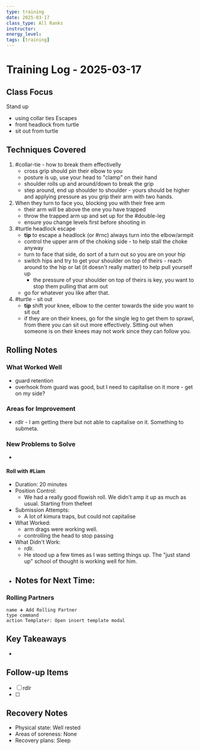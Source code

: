 ```yaml
---
type: training
date: 2025-03-17
class_type: All Ranks
instructor: 
energy_level: 
tags: [training]
---
```


# Training Log - 2025-03-17

## Class Focus
Stand up 
- using collar ties
Escapes 
- front headlock from turtle
- sit out from turtle

## Techniques Covered
1. #collar-tie - how to break them effectivelly
	-  cross grip should pin their elbow to you
	- posture is up, use your head to "clamp" on their hand
	- shoulder rolls up and around/down to break the grip
	- step around, end up shoulder to shoulder - yours should be higher and applying pressure as you grip their arm with two hands.
2. When they turn to face you, blocking you with their free arm
	- their arm will be above the one you have trapped
	- throw the trapped arm up and set up for the #double-leg
	- ensure you change levels first before shooting in
3. #turtle headlock escape
	- **tip** to escape a headlock (or #rnc) always turn into the elbow/armpit
	- control the upper arm of the choking side - to help stall the choke anyway
	- turn to face that side, do sort of a turn out so you are on your hip
	- switch hips and try to get your shoulder on top of theirs - reach around to the hip or lat (it doesn't really matter) to help pull yourself up
		- the pressure of your shoulder on top of theirs is key, you want to stop them pulling that arm out
	- go for whatever you like after that.
4. #turtle - sit out
	- **tip** shift your knee, elbow to the center towards the side you want to sit out
	- if they are on their knees, go for the single leg to get them to sprawl, from there you can sit out more effectively. Sitting out when someone is on their knees may not work since they can follow you.

## Rolling Notes
### What Worked Well
- guard retention
- overhook from guard was good, but I need to capitalise on it more - get on my side?

### Areas for Improvement
- rdlr - I am getting there but not able to capitalise on it. Something to submeta.

### New Problems to Solve
- 
#### Roll with #Liam
- Duration: 20 minutes
- Position Control:
	- We had a really good flowish roll. We didn't amp it up as much as usual. Starting from thefeet
- Submission Attempts: 
	- A lot of kimura traps, but could not capitalise
- What Worked: 
	- arm drags were working well.
	- controlling the head to stop passing
- What Didn't Work:
	- rdlr.
	- He stood up a few times as I was setting things up. The "just stand up" school of thought is working well for him.
- Notes for Next Time:
	- 


### Rolling Partners
```button
name ➕ Add Rolling Partner
type command
action Templater: Open insert template modal
```

## Key Takeaways
- 

## Follow-up Items
- [ ] rdlr
- [ ] 

## Recovery Notes
- Physical state: Well rested
- Areas of soreness: None
- Recovery plans: Sleep
